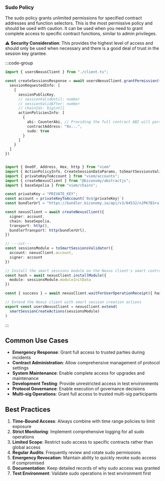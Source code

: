 ### Sudo Policy

The sudo policy grants unlimited permissions for specified contract addresses and function selectors. This is the most permissive policy and should be used with caution. It can be used when you need to grant complete access to specific contract functions, similar to admin privileges.

⚠️ **Security Consideration**: This provides the highest level of access and should only be used when necessary and there is a good deal of trust in the session key grantee.

:::code-group

```ts  [sudo.ts] filename="sudo.ts"
import { usersNexusClient } from "./client.ts";

const createSessionsResponse = await usersNexusClient.grantPermission({
  sessionRequestedInfo: [
    {
      sessionPublicKey,
      // sessionValidUntil: number
      // sessionValidAfter: number
      // chainIds: bigint[]
      actionPoliciesInfo: [
        {
          abi: CounterAbi, // Providing the full contract ABI will parse it to individual function selectors under the hood
          contractAddress: "0x...",
          sudo: true
        }
      ]
    }
  ]
})
```
 
```ts  [client.ts] filename="client.ts"

import { OneOf, Address, Hex, http } from "viem"
import { ActionPolicyInfo, CreateSessionDataParams, toSmartSessionsValidator, smartSessionCreateActions } from "@biconomy/sdk-canary"
import { privateKeyToAccount } from "viem/accounts";
import { createNexusClient } from "@biconomy/abstractjs";
import { baseSepolia } from "viem/chains"; 

const privateKey = "PRIVATE_KEY";
const account = privateKeyToAccount(`0x${privateKey}`)
const bundlerUrl = "https://bundler.biconomy.io/api/v3/84532/nJPK7B3ru.dd7f7861-190d-41bd-af80-6877f74b8f44"; 

const nexusClient = await createNexusClient({
  signer: account, 
  chain: baseSepolia,
  transport: http(), 
  bundlerTransport: http(bundlerUrl), 
})

// ---cut---
const sessionsModule = toSmartSessionsValidator({
  account: nexusClient.account,
  signer: account
})

// Install the smart sessions module on the Nexus client's smart contract account
const hash = await nexusClient.installModule({
  module: sessionsModule.moduleInitData
})

const { success } = await nexusClient.waitForUserOperationReceipt({ hash })

// Extend the Nexus client with smart session creation actions
export const usersNexusClient = nexusClient.extend(
  smartSessionCreateActions(sessionsModule)
)
```
 
:::

## Common Use Cases

- **Emergency Response**: Grant full access to trusted parties during incidents
- **Contract Administration**: Allow comprehensive management of protocol settings
- **System Maintenance**: Enable complete access for upgrades and maintenance
- **Development Testing**: Provide unrestricted access in test environments
- **Protocol Governance**: Enable execution of governance decisions
- **Multi-sig Operations**: Grant full access to trusted multi-sig participants

## Best Practices

1. **Time-Bound Access**: Always combine with time range policies to limit exposure
2. **Strict Monitoring**: Implement comprehensive logging for all sudo operations
3. **Limited Scope**: Restrict sudo access to specific contracts rather than global access
4. **Regular Audits**: Frequently review and rotate sudo permissions
5. **Emergency Revocation**: Maintain ability to quickly revoke sudo access if compromised
6. **Documentation**: Keep detailed records of why sudo access was granted
7. **Test Environment**: Validate sudo operations in test environment first

